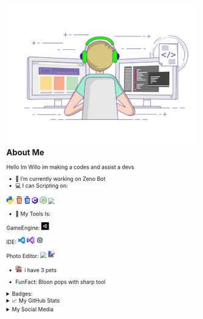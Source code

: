 <img align="right" alt="GIF" src="https://raw.githubusercontent.com/devSouvik/devSouvik/master/gif3.gif" width="500"/>

## About Me
Hello Im Willo 
im making a codes and assist a devs

- 🔭 I’m currently working on Zeno Bot
- 💻 I can Scripting on: 

<code><img height="20" src="https://raw.githubusercontent.com/WilloIzCitron/WilloIzCitron/447d57790bc691f7d3cfd303ee6826543d14d1e9/Python-logo-notext.svg"></code>
<code><img height="20" src="https://raw.githubusercontent.com/WilloIzCitron/WilloIzCitron/447d57790bc691f7d3cfd303ee6826543d14d1e9/HTML5_Logo.svg"></code>
<code><img height="20" src="https://github.com/WilloIzCitron/WilloIzCitron/blob/main/CSS3_logo_and_wordmark.svg.png?raw=true"></code>
<code><img height="20" src="https://raw.githubusercontent.com/WilloIzCitron/WilloIzCitron/main/800px-C_Sharp_logo.svg.png"></code>
<code><img height="20" src="https://raw.githubusercontent.com/WilloIzCitron/readme-profile-source/main/nodejs-seeklogo.com.svg"></code>
<code><img height="20" src="https://upload.wikimedia.org/wikipedia/commons/thumb/6/6a/JavaScript-logo.png/600px-JavaScript-logo.png"></code>

- 🔧 My Tools Is:

GameEngine: 
<code><a href="https://unity.com/"><img height="20" src="https://github.com/WilloIzCitron/WilloIzCitron/blob/main/unity-tab-square-black.png?raw=true"></a></code>

IDE: 
<code><a href="https://code.visualstudio.com/download"><img height="20" src="https://raw.githubusercontent.com/WilloIzCitron/WilloIzCitron/main/vs-code-responsive-01-1.png"></a></code>
<code><a href="https://visualstudio.microsoft.com/downloads/"><img height="20" src="https://raw.githubusercontent.com/WilloIzCitron/WilloIzCitron/e4154f02d0501767f094f6cdba02235d2c14d218/BrandVisualStudioWin2019-3.svg"></a></code>
<code><a href="https://repl.it"><img height="20" src="https://raw.githubusercontent.com/WilloIzCitron/WilloIzCitron/main/Repl.it_logo.svg"></a></code>

Photo Editor:
<code><a href="https://www.adobe.com/products/photoshop.html"><img height="20" src="https://upload.wikimedia.org/wikipedia/commons/thumb/a/af/Adobe_Photoshop_CC_icon.svg/800px-Adobe_Photoshop_CC_icon.svg.png"></a></code>
<code><a href="https://www.getpaint.net/"><img height="20" src="https://github.com/WilloIzCitron/WilloIzCitron/blob/main/Cuplikan%20layar%202020-10-20%20101505.png?raw=true"></a></code>

- <img src="https://github.com/WilloIzCitron/WilloIzCitron/blob/main/ezgif.com-gif-maker.gif?raw=true" width="20" height="20"/> i have 3 pets

- FunFact: Bloon pops with sharp tool

<details>
  <summary>Badges:</summary>
  
![](https://visitor-badge.glitch.me/badge?page_id=Willoizcitron)

<a href="https://dev.to/willoizcitron">
  <img src="https://d2fltix0v2e0sb.cloudfront.net/dev-badge.svg" alt="Tegas Aziz's DEV Profile" height="30" width="30">
</a>
  
</details>

<details>
<summary>📈 My GitHub Stats</summary>

![WilloIzCitron's github stats](https://github-readme-stats.vercel.app/api?username=WilloIzCitron&show_icons=true&theme=radical)

![Top Langs](https://github-readme-stats.vercel.app/api/top-langs/?username=WilloIzCitron&layout=compact&theme=radical)

![oh no GitHub metrics](https://metrics.lecoq.io/WilloIzCitron)

[![trophy](https://github-profile-trophy.vercel.app/?username=willoizcitron)](https://github.com/ryo-ma/github-profile-trophy)

[![a steak](https://github-readme-streak-stats.herokuapp.com/?user=willoizcitron)
</details>

<details>
  <summary> My Social Media</summary>

Itch | [Click Here](https://willodev.itch.io/) Discord | [Join Here](https://discord.gg/ZyB4Zcg) 
</details>
